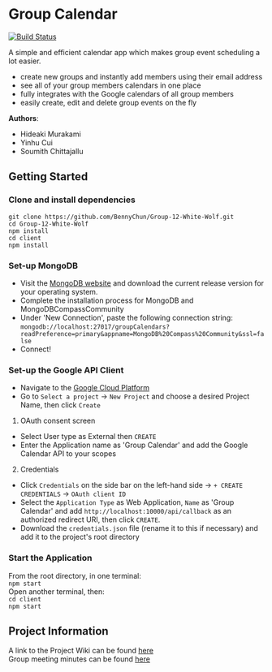 # Group Calendar
[![Build Status](https://travis-ci.com/BennyChun/Group-12-White-Wolf.svg?token=97wroqvKxQfyzgcd2pHd&branch=master)](https://travis-ci.com/BennyChun/Group-12-White-Wolf)

A simple and efficient calendar app which makes group event scheduling a lot easier. 
* create new groups and instantly add members using their email address
* see all of your group members calendars in one place  
* fully integrates with the Google calendars of all group members 
* easily create, edit and delete group events on the fly

**Authors**:   
* Hideaki Murakami    
* Yinhu Cui    
* Soumith Chittajallu  

## Getting Started

### Clone and install dependencies
`git clone https://github.com/BennyChun/Group-12-White-Wolf.git`  
`cd Group-12-White-Wolf`       
`npm install`       
`cd client`       
`npm install` 

### Set-up MongoDB
* Visit the [MongoDB website](https://www.mongodb.com/download-center/community) and download the current release version for your operating system.  
* Complete the installation process for MongoDB and MongoDBCompassCommunity  
* Under 'New Connection', paste the following connection string:  
`mongodb://localhost:27017/groupCalendars?readPreference=primary&appname=MongoDB%20Compass%20Community&ssl=false` 
* Connect!            

### Set-up the Google API Client
* Navigate to the [Google Cloud Platform](https://console.developers.google.com)
* Go to `Select a project` &#8594; `New Project` and choose a desired Project Name, then click `Create`  
1. OAuth consent screen  
* Select User type as External then `CREATE`  
* Enter the Application name as 'Group Calendar' and add the Google Calendar API to your scopes 
2. Credentials  
* Click `Credentials` on the side bar on the left-hand side &#8594; `+ CREATE CREDENTIALS` &#8594; `OAuth client ID`
* Select the `Application Type` as Web Application, `Name` as 'Group Calendar' and add `http://localhost:10000/api/callback` as an authorized redirect URI, then click `CREATE`.
* Download the `credentials.json` file (rename it to this if necessary) and add it to the project's root directory

### Start the Application  
From the root directory, in one terminal:   
`npm start`  
Open another terminal, then:  
`cd client`  
`npm start`  

## Project Information 

A link to the Project Wiki can be found [here](https://github.com/BennyChun/Group-12-White-Wolf/wiki)  
Group meeting minutes can be found [here](https://github.com/BennyChun/Group-12-White-Wolf/wiki/Past-Meetings-List)  
